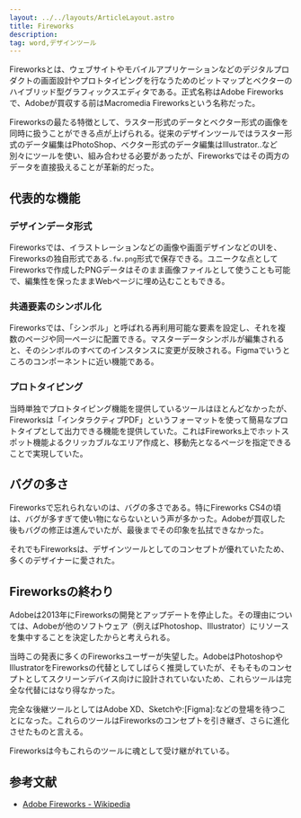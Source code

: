 ```yaml
---
layout: ../../layouts/ArticleLayout.astro
title: Fireworks
description:
tag: word,デザインツール
---
```


Fireworksとは、ウェブサイトやモバイルアプリケーションなどのデジタルプロダクトの画面設計やプロトタイピングを行なうためのビットマップとベクターのハイブリッド型グラフィックスエディタである。正式名称はAdobe Fireworksで、Adobeが買収する前はMacromedia Fireworksという名称だった。

Fireworksの最たる特徴として、ラスター形式のデータとベクター形式の画像を同時に扱うことができる点が上げられる。従来のデザインツールではラスター形式のデータ編集はPhotoShop、ベクター形式のデータ編集はIllustrator..など別々にツールを使い、組み合わせる必要があったが、Fireworksではその両方のデータを直接扱えることが革新的だった。

## 代表的な機能

### デザインデータ形式
Fireworksでは、イラストレーションなどの画像や画面デザインなどのUIを、Fireworksの独自形式である`.fw.png`形式で保存できる。ユニークな点としてFireworksで作成したPNGデータはそのまま画像ファイルとして使うことも可能で、編集性を保ったままWebページに埋め込むこともできる。

### 共通要素のシンボル化
Fireworksでは、「シンボル」と呼ばれる再利用可能な要素を設定し、それを複数のページや同一ページに配置できる。マスターデータシンボルが編集されると、そのシンボルのすべてのインスタンスに変更が反映される。Figmaでいうところのコンポーネントに近い機能である。

### プロトタイピング

当時単独でプロトタイピング機能を提供しているツールはほとんどなかったが、Fireworksは「インタラクティブPDF」というフォーマットを使って簡易なプロトタイプとして出力できる機能を提供していた。これはFireworks上でホットスポット機能よるクリッカブルなエリア作成と、移動先となるページを指定できることで実現していた。

## バグの多さ

Fireworksで忘れられないのは、バグの多さである。特にFireworks CS4の頃は、バグが多すぎて使い物にならないという声が多かった。Adobeが買収した後もバグの修正は進んでいたが、最後までその印象を払拭できなかった。

それでもFireworksは、デザインツールとしてのコンセプトが優れていたため、多くのデザイナーに愛された。

## Fireworksの終わり

Adobeは2013年にFireworksの開発とアップデートを停止した。その理由については、Adobeが他のソフトウェア（例えばPhotoshop、Illustrator）にリソースを集中することを決定したからと考えられる。

当時この発表に多くのFireworksユーザーが失望した。AdobeはPhotoshopやIllustratorをFireworksの代替としてしばらく推奨していたが、そもそものコンセプトとしてスクリーンデバイス向けに設計されていないため、これらツールは完全な代替にはなり得なかった。

完全な後継ツールとしてはAdobe XD、Sketchや:[Figma]:などの登場を待つことになった。これらのツールはFireworksのコンセプトを引き継ぎ、さらに進化させたものと言える。

Fireworksは今もこれらのツールに魂として受け継がれている。


## 参考文献
- [Adobe Fireworks - Wikipedia](https://ja.wikipedia.org/wiki/Adobe_Fireworks)
